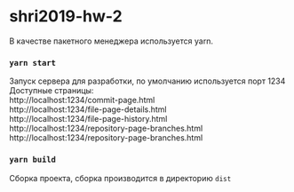 # shri2019-hw-2
В качестве пакетного менеджера используется yarn. <br>
### `yarn start`
Запуск сервера для разработки, по умолчанию используется порт 1234<br>
Доступные страницы: <br>
http://localhost:1234/commit-page.html <br>
http://localhost:1234/file-page-details.html <br>
http://localhost:1234/file-page-history.html <br>
http://localhost:1234/repository-page-branches.html <br>
http://localhost:1234/repository-page-branches.html <br>
### `yarn build`
Сборка проекта, сборка производится в директорию `dist`
